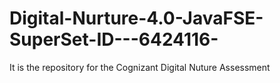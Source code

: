 # Digital-Nurture-4.0-JavaFSE-SuperSet-ID---6424116-
It is the repository for the Cognizant Digital Nuture Assessment
